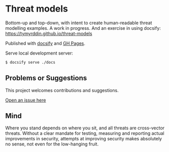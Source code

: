 # Threat models

Bottom-up and top-down, with intent to create human-readable threat modelling examples. A work in progress.
And an exercise in using docsify: https://tymyrddin.github.io/threat-models

Published with [docsify](https://github.com/docsifyjs/docsify) and [GH Pages](https://pages.github.com/).

Serve local development server:

```bash
$ docsify serve ./docs
```

## Problems or Suggestions

This project welcomes contributions and suggestions. 

[Open an issue here](https://github.com/tymyrddin/threat-models/issues)

## Mind
Where you stand depends on where you sit, and all threats are cross-vector threats. Without a clear mandate for testing, measuring and reporting actual improvements in security, attempts at improving security makes absolutely no sense, not even for the low-hanging fruit.  

